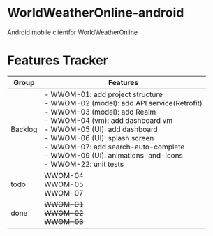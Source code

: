 # WorldWeatherOnline-android
Android mobile clientfor WorldWeatherOnline



# Features Tracker
| Group 	| Features 	|
|-	|-	|
| Backlog 	| - WWOM-01: add project structure<br>- WWOM-02 (model): add API service(Retrofit)<br>- WWOM-03 (model): add Realm<br>- WWOM-04 (vm): add dashboard vm<br>- WWOM-05 (UI): add dashboard<br>- WWOM-06 (UI): splash screen<br>- WWOM-07: add search-auto-complete<br>- WWOM-09 (UI): animations-and-icons<br>- WWOM-22: unit tests 	|
| todo 	|  WWOM-04<br> WWOM-05<br> WWOM-07<br> 	|
| done 	| ~~WWOM-01~~<br>~~WWOM-02<br>~~ ~~WWOM-03<br>~~	|
